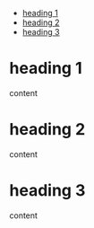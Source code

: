- [heading 1](#heading-1)
- [heading 2](#heading-2)
- [heading 3](#heading-3)



# heading 1
content
# heading 2
content
# heading 3
content